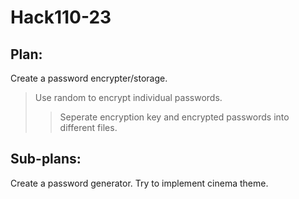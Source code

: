 # Hack110-23

## Plan: 
Create a password encrypter/storage.
> Use random to encrypt individual passwords.
>> Seperate encryption key and encrypted passwords into different files.

## Sub-plans:
Create a password generator.
Try to implement cinema theme.
